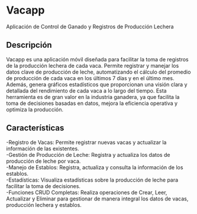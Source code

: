 # Vacapp
Aplicación de Control de Ganado y Registros de Producción Lechera

## Descripción

Vacapp es una aplicación móvil diseñada para facilitar la toma de registros de la producción lechera de cada vaca. Permite registrar y manejar los datos clave de producción de leche, automatizando el cálculo del promedio de producción de cada vaca en los últimos 7 días y en el último mes. Además, genera gráficos estadísticos que proporcionan una visión clara y detallada del rendimiento de cada vaca a lo largo del tiempo. Esta herramienta es de gran valor en la industria ganadera, ya que facilita la toma de decisiones basadas en datos, mejora la eficiencia operativa y optimiza la producción.

## Características

-Registro de Vacas: Permite registrar nuevas vacas y actualizar la información de las existentes.<br>
-Gestión de Producción de Leche: Registra y actualiza los datos de producción de leche por vaca.<br>
-Manejo de Establos: Registra, actualiza y consulta la información de los establos.<br>
-Estadísticas: Visualiza estadísticas sobre la producción de leche para facilitar la toma de decisiones.<br>
-Funciones CRUD Completas: Realiza operaciones de Crear, Leer, Actualizar y Eliminar para gestionar de manera integral los datos de vacas, producción lechera y establos.
